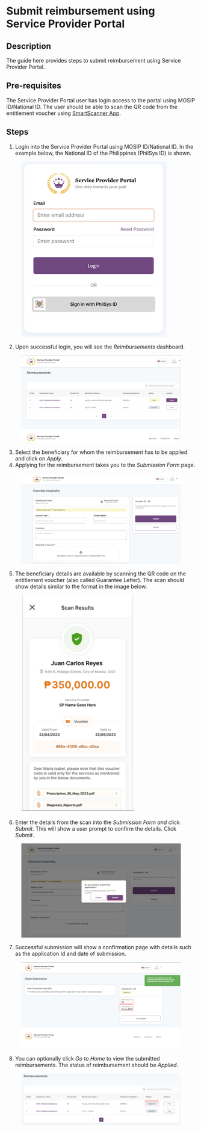 # Submit reimbursement using Service Provider Portal

## Description&#x20;

The guide here provides steps to submit reimbursement using Service Provider Portal.

## Pre-requisites

The Service Provider Portal user has login access to the portal using MOSIP ID/National ID. The user should be able to scan the QR code from the entitlement voucher using [SmartScanner App](deploy-smartscanner-app.md).

## Steps

1. Login into the Service Provider Portal using MOSIP ID/National ID. In the example below, the National ID of the Philippines (PhilSys ID) is shown.

<figure><img src="../../.gitbook/assets/image (9).png" alt=""><figcaption></figcaption></figure>

2. Upon successful login, you will see the _Reimbursements_ dashboard.

<figure><img src="../../.gitbook/assets/image (17).png" alt=""><figcaption></figcaption></figure>

3. Select the beneficiary for whom the reimbursement has to be applied and click on _Apply_.&#x20;
4. Applying for the reimbursement takes you to the _Submission Form_ page.&#x20;

<figure><img src="../../.gitbook/assets/image (24).png" alt=""><figcaption></figcaption></figure>

5. The beneficiary details are available by scanning the QR code on the entitlement voucher (also called Guarantee Letter). The scan should show details similar to the format in the image below.&#x20;

<figure><img src="../../.gitbook/assets/image (5).png" alt=""><figcaption></figcaption></figure>

6. Enter the details from the scan into the _Submission Form and_ click _Submit_. This will show a user prompt to confirm the details. Click _Submit_.

<figure><img src="../../.gitbook/assets/image (4).png" alt=""><figcaption></figcaption></figure>

7. Successful submission will show a confirmation page with details such as the application Id and date of submission.&#x20;

<figure><img src="../../.gitbook/assets/image (18).png" alt=""><figcaption></figcaption></figure>

8. You can optionally click _Go to Home_ to view the submitted reimbursements. The status of reimbursement should be _Applied_.

<figure><img src="../../.gitbook/assets/image (23).png" alt=""><figcaption></figcaption></figure>
